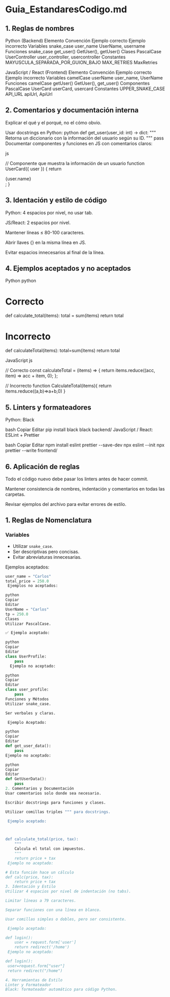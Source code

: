 # Guia_EstandaresCodigo.md
## 1. Reglas de nombres
Python (Backend)
Elemento	Convención	Ejemplo correcto	Ejemplo incorrecto
Variables	snake_case	user_name	UserName, username
Funciones	snake_case	get_user()	GetUser(), getUser()
Clases	PascalCase	UserController	user_controller, usercontroller
Constantes	MAYUSCULA_SEPARADA_POR_GUION_BAJO	MAX_RETRIES	MaxRetries

JavaScript / React (Frontend)
Elemento	Convención	Ejemplo correcto	Ejemplo incorrecto
Variables	camelCase	userName	user_name, UserName
Funciones	camelCase	getUser()	GetUser(), get_user()
Componentes	PascalCase	UserCard	userCard, usercard
Constantes	UPPER_SNAKE_CASE	API_URL	apiUrl, ApiUrl

## 2. Comentarios y documentación interna
Explicar el qué y el porqué, no el cómo obvio.

Usar docstrings en Python:
python
def get_user(user_id: int) -> dict:
    """
    Retorna un diccionario con la información del usuario según su ID.
    """
    pass
Documentar componentes y funciones en JS con comentarios claros:

js

// Componente que muestra la información de un usuario
function UserCard({ user }) {
    return <div>{user.name}</div>;
}
## 3. Identación y estilo de código
Python: 4 espacios por nivel, no usar tab.

JS/React: 2 espacios por nivel.

Mantener líneas ≤ 80-100 caracteres.

Abrir llaves {} en la misma línea en JS.

Evitar espacios innecesarios al final de la línea.

## 4. Ejemplos aceptados y no aceptados
Python
python

# Correcto
def calculate_total(items):
    total = sum(items)
    return total

# Incorrecto
def calculateTotal(items):
    total=sum(items)
    return total

JavaScript
js

// Correcto
const calculateTotal = (items) => {
    return items.reduce((acc, item) => acc + item, 0);
};

// Incorrecto
function CalculateTotal(items){
return items.reduce((a,b)=>a+b,0)
}
## 5. Linters y formateadores
Python: Black

bash
Copiar
Editar
pip install black
black backend/
JavaScript / React: ESLint + Prettier

bash
Copiar
Editar
npm install eslint prettier --save-dev
npx eslint --init
npx prettier --write frontend/
## 6. Aplicación de reglas
Todo el código nuevo debe pasar los linters antes de hacer commit.

Mantener consistencia de nombres, indentación y comentarios en todas las carpetas.

Revisar ejemplos del archivo para evitar errores de estilo.


## 1. Reglas de Nomenclatura

### Variables
- Utilizar `snake_case`.
- Ser descriptivas pero concisas.
- Evitar abreviaturas innecesarias.

 Ejemplos aceptados:
```python
user_name = "Carlos"
total_price = 250.0
 Ejemplos no aceptados:

python
Copiar
Editar
UserName = "Carlos"
tp = 250.0
Clases
Utilizar PascalCase.

✅ Ejemplo aceptado:

python
Copiar
Editar
class UserProfile:
    pass
  Ejemplo no aceptado:

python
Copiar
Editar
class user_profile:
    pass
Funciones y Métodos
Utilizar snake_case.

Ser verbales y claras.

 Ejemplo Aceptado:

python
Copiar
Editar
def get_user_data():
    pass
Ejemplo no aceptado:

python
Copiar
Editar
def GetUserData():
    pass
2. Comentarios y Documentación
Usar comentarios solo donde sea necesario.

Escribir docstrings para funciones y clases.

Utilizar comillas triples """ para docstrings.

 Ejemplo aceptado:



def calculate_total(price, tax):
    """
    Calcula el total con impuestos.
    """
    return price + tax
 Ejemplo no aceptado:

# Esta función hace un cálculo
def calc(price, tax):
    return price + tax
3. Identación y Estilo
Utilizar 4 espacios por nivel de indentación (no tabs).

Limitar líneas a 79 caracteres.

Separar funciones con una línea en blanco.

Usar comillas simples o dobles, pero ser consistente.

 Ejemplo aceptado:

def login():
    user = request.form['user']
    return redirect('/home')
 Ejemplo no aceptado:

def login():
 user=request.form["user"]
 return redirect("/home")

4. Herramientas de Estilo
Linter y Formateador
Black: formateador automático para código Python.